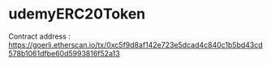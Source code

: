 # udemyERC20Token

Contract address : https://goerli.etherscan.io/tx/0xc5f9d8af142e723e5dcad4c840c1b5bd43cd578b1061dfbe60d5993816f52a13